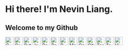 # Hi there! I'm Nevin Liang.


## Welcome to my Github

<img align="left" alt="C" width="26px" src="https://raw.githubusercontent.com/jmnote/z-icons/master/svg/c.svg" />
<img align="left" alt="C++" width="26px" src="https://raw.githubusercontent.com/jmnote/z-icons/master/svg/cpp.svg" />
<img align="left" alt="Python" width="26px" src="https://raw.githubusercontent.com/jmnote/z-icons/master/svg/python.svg" />
<img align="left" alt="Java" width="26px" src="https://raw.githubusercontent.com/jmnote/z-icons/master/svg/java.svg" />
<img align="left" alt="Bash" width="26px" src="https://raw.githubusercontent.com/jmnote/z-icons/master/svg/bash.svg" />
<img align="left" alt="Bash" width="26px" src="https://raw.githubusercontent.com/jmnote/z-icons/master/svg/go.svg" />
<img align="left" alt="R" width="26px" src="https://raw.githubusercontent.com/jmnote/z-icons/master/svg/r.svg" />
<img align="left" alt="Matlab" width="26px" src="https://upload.wikimedia.org/wikipedia/commons/thumb/2/21/Matlab_Logo.png/667px-Matlab_Logo.png" />
<img align="left" alt="Octave" width="26px" src="https://upload.wikimedia.org/wikipedia/commons/thumb/6/6a/Gnu-octave-logo.svg/1024px-Gnu-octave-logo.svg.png" />
<img align="left" alt="Git" width="26px" src="https://raw.githubusercontent.com/jmnote/z-icons/master/svg/git.svg" />
<img align="left" alt="Terminal" width="26px" src="https://icons.iconarchive.com/icons/paomedia/small-n-flat/1024/terminal-icon.png" />
<img align="left" alt="Tensorflow" width="26px" src="https://www.vectorlogo.zone/logos/tensorflow/tensorflow-icon.svg" />
<img align="left" alt="Vim" width="26px" src="https://upload.wikimedia.org/wikipedia/commons/thumb/9/9f/Vimlogo.svg/1022px-Vimlogo.svg.png" />

<!--
**nzwl702/nzwl702** is a ✨ _special_ ✨ repository because its `README.md` (this file) appears on your GitHub profile.

Here are some ideas to get you started:

- 🔭 I’m currently working on ...
- 🌱 I’m currently learning ...
- 👯 I’m looking to collaborate on ...
- 🤔 I’m looking for help with ...
- 💬 Ask me about ...
- 📫 How to reach me: ...
- 😄 Pronouns: ...
- ⚡ Fun fact: ...
-->
